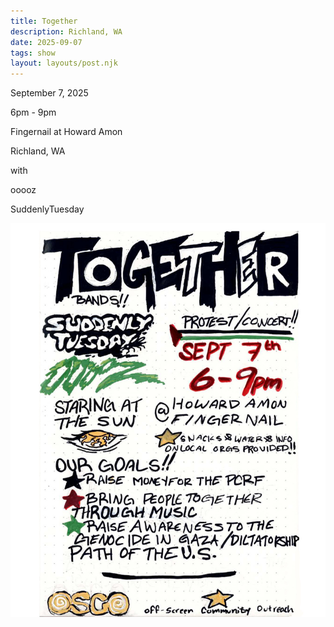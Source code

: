 ```yaml
---
title: Together
description: Richland, WA
date: 2025-09-07
tags: show
layout: layouts/post.njk
---
```


<p>September 7, 2025</p>
<p>6pm - 9pm</p>
<p>Fingernail at Howard Amon</p>
<p>Richland, WA</p>
<p>with</p>
<p>ooooz</p>
<p>SuddenlyTuesday</p>
<picture>
    <source srcset="/img/together.webp" type="image/webp">
    <source srcset="/img/together.JPG" type="image/jpeg">
    <img src="/img/together.JPG" alt="'Together. Bands!!: SuddenlyTuesday, ooooz, Staring at the Sun. Protest/Concert!! Sept 7th, 6-9pm. @ Howard Amon Fingernail. Snacks & Water & Info on local orgs provided!! Our goals!! Raise money for the PCRF. Bring people together through music. Raise awareness to the genocide in Gaza/Dictatorship path of the U.S. OSCO - off-screen community outreach.'">
  </picture>
